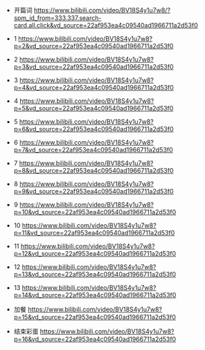 - 开篇词
https://www.bilibili.com/video/BV18S4y1u7w8/?spm_id_from=333.337.search-card.all.click&vd_source=22af953ea4c09540ad1966711a2d53f0

- 1
https://www.bilibili.com/video/BV18S4y1u7w8?p=2&vd_source=22af953ea4c09540ad1966711a2d53f0

- 2
https://www.bilibili.com/video/BV18S4y1u7w8?p=3&vd_source=22af953ea4c09540ad1966711a2d53f0

- 3
https://www.bilibili.com/video/BV18S4y1u7w8?p=4&vd_source=22af953ea4c09540ad1966711a2d53f0

- 4
https://www.bilibili.com/video/BV18S4y1u7w8?p=5&vd_source=22af953ea4c09540ad1966711a2d53f0

- 5
https://www.bilibili.com/video/BV18S4y1u7w8?p=6&vd_source=22af953ea4c09540ad1966711a2d53f0

- 6
https://www.bilibili.com/video/BV18S4y1u7w8?p=7&vd_source=22af953ea4c09540ad1966711a2d53f0

- 7
https://www.bilibili.com/video/BV18S4y1u7w8?p=8&vd_source=22af953ea4c09540ad1966711a2d53f0

- 8
https://www.bilibili.com/video/BV18S4y1u7w8?p=9&vd_source=22af953ea4c09540ad1966711a2d53f0

- 9
https://www.bilibili.com/video/BV18S4y1u7w8?p=10&vd_source=22af953ea4c09540ad1966711a2d53f0

- 10
https://www.bilibili.com/video/BV18S4y1u7w8?p=11&vd_source=22af953ea4c09540ad1966711a2d53f0

- 11
https://www.bilibili.com/video/BV18S4y1u7w8?p=12&vd_source=22af953ea4c09540ad1966711a2d53f0

- 12
https://www.bilibili.com/video/BV18S4y1u7w8?p=13&vd_source=22af953ea4c09540ad1966711a2d53f0

- 13
https://www.bilibili.com/video/BV18S4y1u7w8?p=14&vd_source=22af953ea4c09540ad1966711a2d53f0

- 加餐
https://www.bilibili.com/video/BV18S4y1u7w8?p=15&vd_source=22af953ea4c09540ad1966711a2d53f0

- 结束彩蛋
https://www.bilibili.com/video/BV18S4y1u7w8?p=16&vd_source=22af953ea4c09540ad1966711a2d53f0
